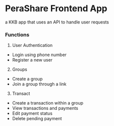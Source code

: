 # PeraShare Frontend App
a KKB app that uses an API to handle user requests 

### Functions
1. User Authentication
- Login using phone number
- Register a new user
2. Groups
- Create a group
- Join a group through a link
3. Transact
- Create a transaction within a group
- View transactions and payments
- Edit payment status
- Delete pending payment